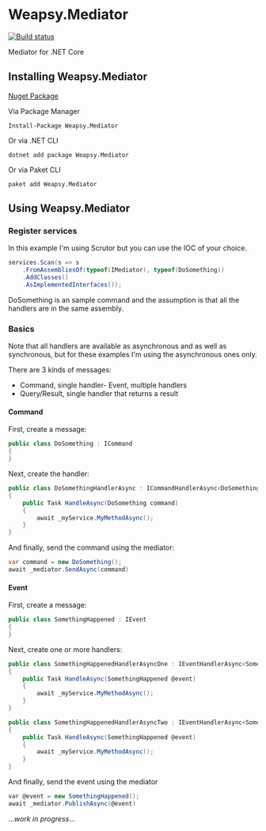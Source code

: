 # Weapsy.Mediator

[![Build status](https://ci.appveyor.com/api/projects/status/p5p80y0fa6e9wbaa?svg=true)](https://ci.appveyor.com/project/lucabriguglia/weapsy-mediator)

Mediator for .NET Core

## Installing Weapsy.Mediator

[Nuget Package](https://www.nuget.org/packages/Weapsy.Mediator/)

Via Package Manager

    Install-Package Weapsy.Mediator
    
Or via .NET CLI

    dotnet add package Weapsy.Mediator
    
Or via Paket CLI

    paket add Weapsy.Mediator

## Using Weapsy.Mediator

### Register services

In this example I'm using Scrutor but you can use the IOC of your choice.

```C#
services.Scan(s => s
    .FromAssembliesOf(typeof(IMediator), typeof(DoSomething))
    .AddClasses()
    .AsImplementedInterfaces());
```
DoSomething is an sample command and the assumption is that all the handlers are in the same assembly.

### Basics

Note that all handlers are available as asynchronous and as well as synchronous, but for these examples I'm using the asynchronous ones only.

There are 3 kinds of messages:
- Command, single handler- Event, multiple handlers
- Query/Result, single handler that returns a result

#### Command

First, create a message:

```C#
public class DoSomething : ICommand
{
}
```

Next, create the handler:

```C#
public class DoSomethingHandlerAsync : ICommandHandlerAsync<DoSomething>
{
    public Task HandleAsync(DoSomething command)
    {
        await _myService.MyMethodAsync();
    }
}
```

And finally, send the command using the mediator:

```C#
var command = new DoSomething();
await _mediator.SendAsync(command)
```

#### Event

First, create a message:

```C#
public class SomethingHappened : IEvent
{
}
```

Next, create one or more handlers:

```C#
public class SomethingHappenedHandlerAsyncOne : IEventHandlerAsync<SomethingHappened>
{
    public Task HandleAsync(SomethingHappened @event)
    {
        await _myService.MyMethodAsync();
    }
}

public class SomethingHappenedHandlerAsyncTwo : IEventHandlerAsync<SomethingHappened>
{
    public Task HandleAsync(SomethingHappened @event)
    {
        await _myService.MyMethodAsync();
    }
}
```

And finally, send the event using the mediator

```C#
var @event = new SomethingHappened();
await _mediator.PublishAsync(@event)
```

..._work in progress_...
















